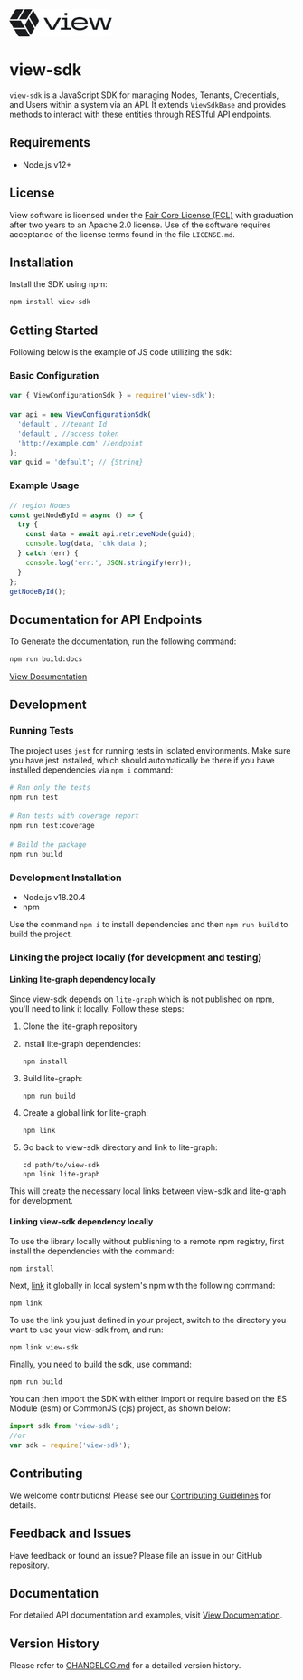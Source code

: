 <img src="assets/view_logo.png" height="48">

# view-sdk

`view-sdk` is a JavaScript SDK for managing Nodes, Tenants, Credentials, and Users within a system via an API. It extends `ViewSdkBase` and provides methods to interact with these entities through RESTful API endpoints.

## Requirements

- Node.js v12+

## License

View software is licensed under the [Fair Core License (FCL)](https://fcl.dev/) with graduation after two years to an Apache 2.0 license. Use of the software requires acceptance of the license terms found in the file `LICENSE.md`.

## Installation

Install the SDK using npm:

```bash
npm install view-sdk
```

## Getting Started

Following below is the example of JS code utilizing the sdk:

### Basic Configuration

```javascript
var { ViewConfigurationSdk } = require('view-sdk');

var api = new ViewConfigurationSdk(
  'default', //tenant Id
  'default', //access token
  'http://example.com' //endpoint
);
var guid = 'default'; // {String}
```

### Example Usage

```javascript
// region Nodes
const getNodeById = async () => {
  try {
    const data = await api.retrieveNode(guid);
    console.log(data, 'chk data');
  } catch (err) {
    console.log('err:', JSON.stringify(err));
  }
};
getNodeById();
```

## Documentation for API Endpoints

To Generate the documentation, run the following command:

```bash
npm run build:docs
```

[View Documentation](docs/docs.md)

## Development

### Running Tests

The project uses `jest` for running tests in isolated environments. Make sure you have jest installed, which should automatically be there if you have installed dependencies via `npm i` command:

```bash
# Run only the tests
npm run test

# Run tests with coverage report
npm run test:coverage

# Build the package
npm run build

```

### Development Installation

- Node.js v18.20.4
- npm

Use the command `npm i` to install dependencies and then `npm run build` to build the project.

### Linking the project locally (for development and testing)

#### Linking lite-graph dependency locally

Since view-sdk depends on `lite-graph` which is not published on npm, you'll need to link it locally. Follow these steps:

1. Clone the lite-graph repository
2. Install lite-graph dependencies:

   ```shell
   npm install
   ```

3. Build lite-graph:

   ```shell
   npm run build
   ```

4. Create a global link for lite-graph:

   ```shell
   npm link
   ```

5. Go back to view-sdk directory and link to lite-graph:
   ```shell
   cd path/to/view-sdk
   npm link lite-graph
   ```

This will create the necessary local links between view-sdk and lite-graph for development.

#### Linking view-sdk dependency locally

To use the library locally without publishing to a remote npm registry, first install the dependencies with the command:

```shell
npm install
```

Next, [link](https://docs.npmjs.com/cli/link) it globally in local system's npm with the following command:

```shell
npm link
```

To use the link you just defined in your project, switch to the directory you want to use your view-sdk from, and run:

```shell
npm link view-sdk
```

Finally, you need to build the sdk, use command:

```shell
npm run build
```

You can then import the SDK with either import or require based on the ES Module (esm) or CommonJS (cjs) project, as shown below:

```javascript
import sdk from 'view-sdk';
//or
var sdk = require('view-sdk');
```

## Contributing

We welcome contributions! Please see our [Contributing Guidelines](CONTRIBUTING.md) for details.

## Feedback and Issues

Have feedback or found an issue? Please file an issue in our GitHub repository.

## Documentation

For detailed API documentation and examples, visit [View Documentation](https://docs.view.io).

## Version History

Please refer to [CHANGELOG.md](CHANGELOG.md) for a detailed version history.
